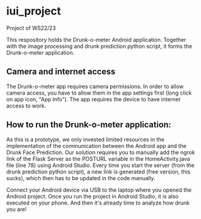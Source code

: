 # iui_project
Project of WS22/23

This respository holds the Drunk-o-meter Android application. Together with the image processing and drunk prediction python script, it forms the Drunk-o-meter application.

## Camera and internet access

The Drunk-o-meter app requires camera permissions. In order to allow camera access, you have to allow them in the app settings first (long click on app icon, "App Info").
The app requires the device to have internet access to work.

## How to run the Drunk-o-meter application:

As this is a prototype, we only invested limited resources in the implementation of the communication between the Android app and the Drunk Face Prediction. Our solution requires you to manually add the ngrok link of the Flask Server as the POSTURL variable in the HomeActivity.java file (line 78) using Android Studio. Every time you start the server (from the drunk prediction python script), a new link is generated (free version, this sucks), which then has to be updated in the code manually.

Connect your Android device via USB to the laptop where you opened the Android project. Once you run the project in Android Studio, it is also executed on your phone. And then it's already time to analyze how drunk you are!
